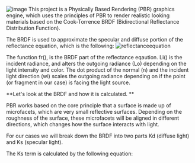 ![image](https://github.com/user-attachments/assets/2487d8aa-be19-48bf-8af3-130bdca4ac52)
This project is a Physically Based Rendering (PBR) graphics engine, which uses the principles of PBR to render realistic looking materials based on the Cook-Torrence BRDF (Bidirectional Reflectance Distribution Function). 

The BRDF is used to approximate the specular and diffuse portion of the reflectance equation, which is the following: 
![reflectanceequation](https://github.com/user-attachments/assets/d3c10e6d-99f1-4d13-9f39-e288c3a4e815)


The function fr(), is the BRDF part of the reflectance eqaution. Li() is the incident radiance, and alters the outgoing radiance (Lo) depending on the light intensity and color. The dot product of the normal (n) and the incident light direction (wi) scales the outgoing radiance depending on if the point (or fragment in our case) is facing the light source.


**Let's look at the BRDF and how it is calculated. **

PBR works based on the core principle that a surface is made up of microfacets, which are very small reflective surfaces. Depending on the roughness of the surface, these microfacets will be aligned in different directions, which changes how the surface interacts with light.

For our cases we will break down the BRDF into two parts Kd (diffuse light) and Ks (specular light).

The Ks term is calculated by the following equation:



